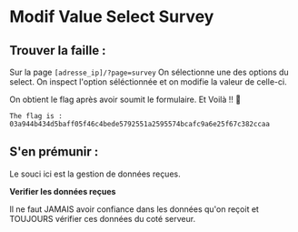 # Modif Value Select Survey

## Trouver la faille :

Sur la page `[adresse_ip]/?page=survey` On sélectionne une des options du select. On inspect l'option séléctionnée et on modifie la valeur de celle-ci.

On obtient le flag après avoir soumit le formulaire. Et Voilà !! 🎉

```
The flag is : 03a944b434d5baff05f46c4bede5792551a2595574bcafc9a6e25f67c382ccaa
```

## S'en prémunir :

Le souci ici est la gestion de données reçues.

**Verifier les données reçues**

Il ne faut JAMAIS avoir confiance dans les données qu'on reçoit et TOUJOURS vérifier ces données du coté serveur.
